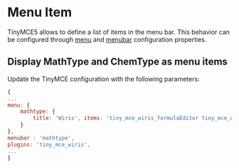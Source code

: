# Menu Item

TinyMCE5 allows to define a list of items in the menu bar. This behavior can be configured through [menu](https://www.tiny.cloud/docs/configure/editor-appearance/#menu) and [menubar](https://www.tiny.cloud/docs/configure/editor-appearance/#menubar) configuration properties.

## Display MathType and ChemType as menu items

Update the TinyMCE configuration with the following parameters:

```js
{
...
menu: {
    mathtype: {
        title: 'Wiris', items: 'tiny_mce_wiris_formulaEditor tiny_mce_wiris_formulaEditorChemistry'
    }
},
menubar : 'mathtype',
plugins: 'tiny_mce_wiris',
...
}
```
